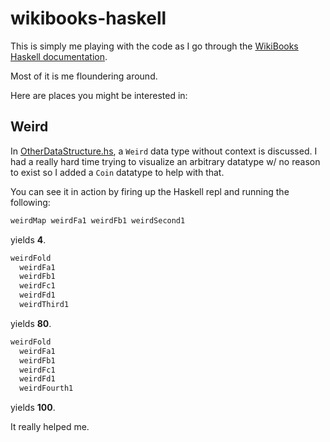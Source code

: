 # wikibooks-haskell

This is simply me playing with the code as I go through the [WikiBooks Haskell documentation](https://en.wikibooks.org/wiki/Haskell).

Most of it is me floundering around.

Here are places you might be interested in:

## Weird

In [OtherDataStructure.hs](IntermediateHaskell/OtherDataStructuresl.hs), a `Weird` data type without context is discussed.  I had a really hard time trying to visualize an arbitrary datatype w/ no reason to exist so I added a `Coin` datatype to help with that.

You can see it in action by firing up the Haskell repl and running the following:

```haskell
weirdMap weirdFa1 weirdFb1 weirdSecond1
```

yields **4**.

```haskell
weirdFold
  weirdFa1
  weirdFb1
  weirdFc1
  weirdFd1
  weirdThird1
```

yields **80**.

```haskell
weirdFold
  weirdFa1
  weirdFb1
  weirdFc1
  weirdFd1
  weirdFourth1
```

yields **100**.

  It really helped me.
